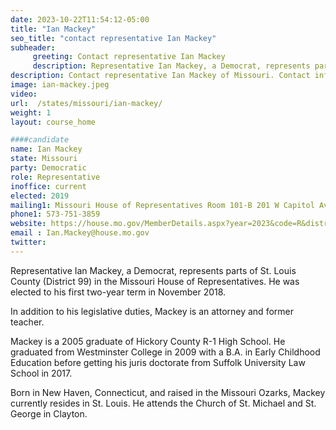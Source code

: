 ```yaml
---
date: 2023-10-22T11:54:12-05:00
title: "Ian Mackey"
seo_title: "contact representative Ian Mackey"
subheader:
     greeting: Contact representative Ian Mackey
     description: Representative Ian Mackey, a Democrat, represents parts of St. Louis County (District 99) in the Missouri House of Representatives. He was elected to his first two-year term in November 2018.
description: Contact representative Ian Mackey of Missouri. Contact information for Ian Mackey includes email address, phone number, and mailing address.
image: ian-mackey.jpeg
video:
url:  /states/missouri/ian-mackey/
weight: 1
layout: course_home

####candidate
name: Ian Mackey
state: Missouri
party: Democratic
role: Representative
inoffice: current
elected: 2019
mailing1: Missouri House of Representatives Room 101-B 201 W Capitol Ave Jefferson City, MO 65101
phone1: 573-751-3859
website: https://house.mo.gov/MemberDetails.aspx?year=2023&code=R&district=099/
email : Ian.Mackey@house.mo.gov
twitter:
---
```


Representative Ian Mackey, a Democrat, represents parts of St. Louis County (District 99) in the Missouri House of Representatives. He was elected to his first two-year term in November 2018.

In addition to his legislative duties, Mackey is an attorney and former teacher.

Mackey is a 2005 graduate of Hickory County R-1 High School. He graduated from Westminster College in 2009 with a B.A. in Early Childhood Education before getting his juris doctorate from Suffolk University Law School in 2017.

Born in New Haven, Connecticut, and raised in the Missouri Ozarks, Mackey currently resides in St. Louis. He attends the Church of St. Michael and St. George in Clayton.

